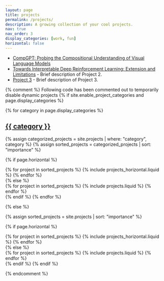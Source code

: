 ```yaml
---
layout: page
title: projects
permalink: /projects/
description: A growing collection of your cool projects.
nav: true
nav_order: 3
display_categories: [work, fun]
horizontal: false
---
```

<!-- pages/projects.md -->
<div class="projects">
<!-- Static list of projects -->
<ul>
  <li><a href="https://evan-wang-13.github.io/assets/pdf/CompGPT.pdf">CompGPT: Probing the Compositional Understanding of Visual Language Models</a></li>
  <li><a href="https://evan-wang-13.github.io/assets/pdf/Interpretable_RL.pdf">Towards Interpretable Deep Reinforcement Learning: Extension and Limitations</a> - Brief description of Project 2.</li>
  <li><a href="url-to-your-project-3">Project 3</a> - Brief description of Project 3.</li>
  <!-- Add more projects as needed -->
</ul>

{% comment %}
Following code has been commented out to temporarily disable dynamic projects 
{% if site.enable_project_categories and page.display_categories %}
  <!-- Display categorized projects -->
  {% for category in page.display_categories %}
  <a id="{{ category }}" href=".#{{ category }}">
    <h2 class="category">{{ category }}</h2>
  </a>
  {% assign categorized_projects = site.projects | where: "category", category %}
  {% assign sorted_projects = categorized_projects | sort: "importance" %}
  <!-- Generate cards for each project -->
  {% if page.horizontal %}
  <div class="container">
    <div class="row row-cols-2">
    {% for project in sorted_projects %}
      {% include projects_horizontal.liquid %}
    {% endfor %}
    </div>
  </div>
  {% else %}
  <div class="grid">
    {% for project in sorted_projects %}
      {% include projects.liquid %}
    {% endfor %}
  </div>
  {% endif %}
  {% endfor %}

{% else %}

<!-- Display projects without categories -->

{% assign sorted_projects = site.projects | sort: "importance" %}

  <!-- Generate cards for each project -->

{% if page.horizontal %}

  <div class="container">
    <div class="row row-cols-2">
    {% for project in sorted_projects %}
      {% include projects_horizontal.liquid %}
    {% endfor %}
    </div>
  </div>
  {% else %}
  <div class="grid">
    {% for project in sorted_projects %}
      {% include projects.liquid %}
    {% endfor %}
  </div>
  {% endif %}
{% endif %}

{% endcomment %}

</div>

